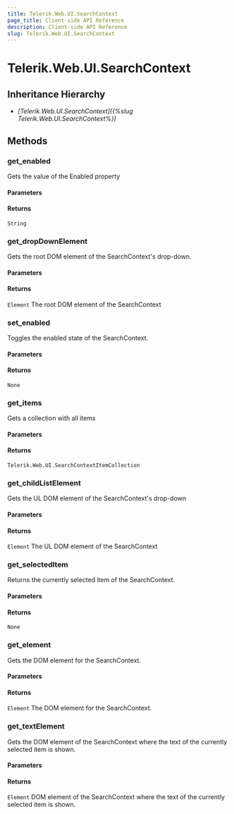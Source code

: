 ```yaml
---
title: Telerik.Web.UI.SearchContext
page_title: Client-side API Reference
description: Client-side API Reference
slug: Telerik.Web.UI.SearchContext
---
```


# Telerik.Web.UI.SearchContext  

## Inheritance Hierarchy

* *[Telerik.Web.UI.SearchContext]({%slug Telerik.Web.UI.SearchContext%})*

## Methods

### get_enabled

Gets the value of the Enabled property

#### Parameters

#### Returns

`String` 

### get_dropDownElement

Gets the root DOM element of the SearchContext's drop-down.

#### Parameters

#### Returns

`Element` The root DOM element of the SearchContext

### set_enabled

Toggles the enabled state of the SearchContext.

#### Parameters

#### Returns

`None` 

### get_items

Gets a collection with all items

#### Parameters

#### Returns

`Telerik.Web.UI.SearchContextItemCollection` 

### get_childListElement

Gets the UL DOM element of the SearchContext's drop-down

#### Parameters

#### Returns

`Element` The UL DOM element of the SearchContext

### get_selectedItem

Returns the currently selected item of the SearchContext.

#### Parameters

#### Returns

`None` 

### get_element

Gets the DOM element for the SearchContext.

#### Parameters

#### Returns

`Element` The DOM element for the SearchContext.

### get_textElement

Gets the DOM element of the SearchContext where the text of the currently selected item is shown.

#### Parameters

#### Returns

`Element` DOM element of the SearchContext where the text of the currently selected item is shown. 

